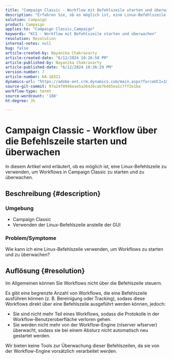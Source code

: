 ```yaml
---
title: "Campaign Classic - Workflow mit Befehlszeile starten und überwachen"
description: "Erfahren Sie, ob es möglich ist, eine Linux-Befehlszeile zum Starten und Überwachen von Workflows im Campaign Classic zu verwenden."
solution: Campaign
product: Campaign
applies-to: "Campaign Classic,Campaign"
keywords: "KCS - Workflow mit Befehlszeile starten und überwachen"
resolution: Resolution
internal-notes: null
bug: false
article-created-by: Nayanika Chakravarty
article-created-date: "6/12/2024 10:26:58 PM"
article-published-by: Nayanika Chakravarty
article-published-date: "6/12/2024 10:36:29 PM"
version-number: 7
article-number: KA-16321
dynamics-url: "https://adobe-ent.crm.dynamics.com/main.aspx?forceUCI=1&pagetype=entityrecord&etn=knowledgearticle&id=fd200ade-0a29-ef11-840a-000d3a3764e0"
source-git-commit: 97a24f0946eae5a26426cab76465ea1c7ff2e1ba
workflow-type: tm+mt
source-wordcount: '188'
ht-degree: 3%

---
```


# Campaign Classic - Workflow über die Befehlszeile starten und überwachen


In diesem Artikel wird erläutert, ob es möglich ist, eine Linux-Befehlszeile zu verwenden, um Workflows in Campaign Classic zu starten und zu überwachen.

## Beschreibung {#description}


### <b>Umgebung</b>

- Campaign Classic
- Verwenden der Linux-Befehlszeile anstelle der GUI


### <b>Problem/Symptome</b>

Wie kann ich eine Linux-Befehlszeile verwenden, um Workflows zu starten und zu überwachen?


## Auflösung {#resolution}


Im Allgemeinen können Sie Workflows nicht über die Befehlszeile steuern.

Es gibt eine begrenzte Anzahl von Workflows, die eine Befehlszeile ausführen können (z. B. Bereinigung oder Tracking), sodass diese Workflows direkt über eine Befehlszeile ausgeführt werden können, jedoch:

- Sie sind nicht mehr Teil eines Workflows, sodass die Protokolle in der Workflow-Benutzeroberfläche verloren gehen.
- Sie werden nicht mehr von der Workflow-Engine (nlserver wfserver) überwacht, sodass sie bei einem Absturz nicht automatisch neu gestartet werden.


Wir bieten keine Tools zur Überwachung dieser Befehlszeilen, da sie von der Workflow-Engine vorsätzlich verarbeitet werden.
